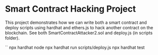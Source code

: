 # Smart Contract Hacking Project

This project demonstrates how we can write both a smart contract and deploy scripts using hardhat and ethers.js to hack another contract on the blockchain. See both SmartContractAttacker2.sol and deploy.js (in scripts folder).

``
npx hardhat node
npx hardhat run scripts/deploy.js
npx hardhat test
```
